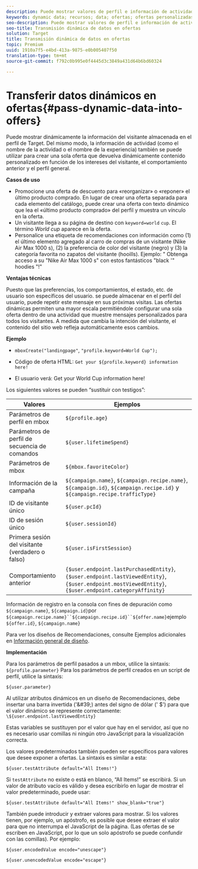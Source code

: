 ```yaml
---
description: Puede mostrar valores de perfil e información de actividad directamente en una oferta HTML o JSON.
keywords: dynamic data; recursos; data; ofertas; ofertas personalizadas; ofertas personales; sustitución de token
seo-description: Puede mostrar valores de perfil e información de actividad directamente en una oferta HTML o JSON.
seo-title: Transmisión dinámica de datos en ofertas
solution: Target
title: Transmisión dinámica de datos en ofertas
topic: Premium
uuid: 1910a7f5-e4bd-413a-9875-e0b005407f50
translation-type: tm+mt
source-git-commit: f792c0b995e0f4445d3c3849a431d64b6bd60324

---
```



# Transferir datos dinámicos en ofertas{#pass-dynamic-data-into-offers}

Puede mostrar dinámicamente la información del visitante almacenada en el perfil de Target. Del mismo modo, la información de actividad (como el nombre de la actividad o el nombre de la experiencia) también se puede utilizar para crear una sola oferta que devuelva dinámicamente contenido personalizado en función de los intereses del visitante, el comportamiento anterior y el perfil general.

**Casos de uso**

* Promocione una oferta de descuento para «reorganizar» o «reponer» el último producto comprado. En lugar de crear una oferta separada para cada elemento del catálogo, puede crear una oferta con texto dinámico que lea el «último producto comprado» del perfil y muestra un vínculo en la oferta.
* Un visitante llega a su página de destino con `keyword=world` `cup`. El término *World cup* aparece en la oferta.
* Personalice una etiqueta de recomendaciones con información como (1) el último elemento agregado al carro de compras de un visitante (Nike Air Max 1000 s), (2) la preferencia de color del visitante (negro) y (3) la categoría favorita no zapatos del visitante (hooills). Ejemplo: &quot; Obtenga acceso a su &quot;Nike Air Max 1000 s&quot; con estos fantásticos &quot;black &#39;&quot; hoodies &quot;!&quot;


**Ventajas técnicas**

Puesto que las preferencias, los comportamientos, el estado, etc. de usuario son específicos del usuario. se puede almacenar en el perfil del usuario, puede repetir este mensaje en sus próximas visitas. Las ofertas dinámicas permiten una mayor escala permitiéndole configurar una sola oferta dentro de una actividad que muestre mensajes personalizados para todos los visitantes. A medida que cambia la intención del visitante, el contenido del sitio web refleja automáticamente esos cambios.

**Ejemplo**

* `mboxCreate("landingpage"`, `"profile.keyword=World Cup");`

* Código de oferta HTML: `Get your ${profile.keyword} information here!`
* El usuario verá: Get your World Cup information here!

Los siguientes valores se pueden “sustituir con testigos”:

| Valores | Ejemplos |
|--- |--- |
| Parámetros de perfil en mbox | `${profile.age}` |
| Parámetros de perfil de secuencia de comandos | `${user.lifetimeSpend}` |
| Parámetros de mbox | `${mbox.favoriteColor}` |
| Información de la campaña | `${campaign.name}`, `${campaign.recipe.name}`, `${campaign.id}`, `${campaign.recipe.id}` y `${campaign.recipe.trafficType}` |
| ID de visitante único | `${user.pcId}` |
| ID de sesión único | `${user.sessionId}` |
| Primera sesión del visitante (verdadero o falso) | `${user.isFirstSession}` |
| Comportamiento anterior | `{$user.endpoint.lastPurchasedEntity}`, `{$user.endpoint.lastViewedEntity}`, `{$user.endpoint.mostViewedEntity}`, `{$user.endpoint.categoryAffinity}` |

Información de registro en la consola con fines de depuración como `${campaign.name}`, `${campaign.id}`por `${campaign.recipe.name}``${campaign.recipe.id}``${offer.name}`ejemplo `${offer.id}`, `${campaign.name}`

Para ver los diseños de Recomendaciones, consulte Ejemplos adicionales en [Información general de diseño](/help/c-recommendations/c-design-overview/design-overview.md).

**Implementación**

Para los parámetros de perfil pasados a un mbox, utilice la sintaxis: `${profile.parameter}` Para los parámetros de perfil creados en un script de perfil, utilice la sintaxis:

`${user.parameter}`

Al utilizar atributos dinámicos en un diseño de Recomendaciones, debe insertar una barra invertida (&#39;\&#39;) antes del signo de dólar (&#39; $&#39;) para que el valor dinámico se represente correctamente: `\${user.endpoint.lastViewedEntity}`

Estas variables se sustituyen por el valor que hay en el servidor, así que no es necesario usar comillas ni ningún otro JavaScript para la visualización correcta.

Los valores predeterminados también pueden ser específicos para valores que desee exponer a ofertas. La sintaxis es similar a esta:

`${user.testAttribute default="All Items!"}`

Si `testAttribute` no existe o está en blanco, “All Items!” se escribirá. Si un valor de atributo vacío es válido y desea escribirlo en lugar de mostrar el valor predeterminado, puede usar:

`${user.testAttribute default="All Items!" show_blank="true"}`

También puede introducir y extraer valores para mostrar. Si los valores tienen, por ejemplo, un apóstrofo, es posible que desee extraer el valor para que no interrumpa el JavaScript de la página. (Las ofertas de se escriben en JavaScript, por lo que un solo apóstrofo se puede confundir con las comillas). Por ejemplo:

`${user.encodedValue encode="unescape"}`

`${user.unencodedValue encode="escape"}`